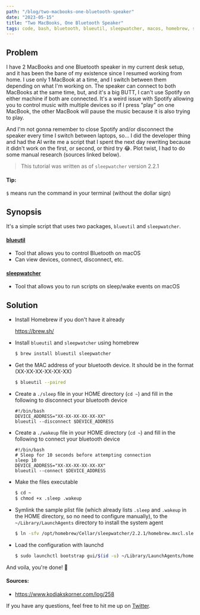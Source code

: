 ```yaml
---
path: "/blog/two-macbooks-one-bluetooth-speaker"
date: "2023-05-15"
title: "Two MacBooks, One Bluetooth Speaker"
tags: code, bash, bluetooth, blueutil, sleepwatcher, macos, homebrew, spotify
---
```


## Problem
I have 2 MacBooks and one Bluetooth speaker in my current desk setup, and it has been the bane of my existence since I resumed working from home.
I use only 1 MacBook at a time, and I switch between them depending on what I'm working on. The speaker can connect to both MacBooks at the same time, but, 
and it's a big BUTT, I can't use Spotify on either machine if both are connected. 
It's a weird issue with Spotify allowing you to control music with multiple devices so if I press "play" on one MacBook, the other MacBook will pause the music because 
it is also trying to play.

And I'm not gonna remember to close Spotify and/or disconnect the speaker every time I switch between laptops, so... I did the developer thing and
had the AI write me a script that I spent the next day rewriting because it didn't work on the first, or second, or third try 😂. 
Plot twist, I had to do some manual research (sources linked below).

> This tutorial was written as of `sleepwatcher` version 2.2.1

#### Tip:
`$` means run the command in your terminal (without the dollar sign)

## Synopsis
It's a simple script that uses two packages, `blueutil` and `sleepwatcher`.

#### [blueutil](https://github.com/toy/blueutil) 
- Tool that allows you to control Bluetooth on macOS
- Can view devices, connect, disconnect, etc.


#### [sleepwatcher](https://www.bernhard-baehr.de/)
- Tool that allows you to run scripts on sleep/wake events on macOS


## Solution
- Install Homebrew if you don't have it already 

    https://brew.sh/


- Install `blueutil` and `sleepwatcher` using homebrew
    ```bash
    $ brew install blueutil sleepwatcher
    ```

- Get the MAC address of your bluetooth device. It should be in the format (XX-XX-XX-XX-XX-XX)
    ```bash
    $ blueutil --paired
    ```

- Create a `./sleep` file in your HOME directory (`cd ~`) and fill in the following to disconnect your bluetooth device
    ```shell
    #!/bin/bash 
    DEVICE_ADDRESS="XX-XX-XX-XX-XX-XX"
    blueutil --disconnect $DEVICE_ADDRESS
    ```

- Create a `./wakeup` file in your HOME directory (`cd ~`) and fill in the following to connect your bluetooth device
    ```shell
    #!/bin/bash
    # Sleep for 10 seconds before attempting connection
    sleep 10
    DEVICE_ADDRESS="XX-XX-XX-XX-XX-XX"
    blueutil --connect $DEVICE_ADDRESS
    ```

- Make the files executable
    ```bash
    $ cd ~
    $ chmod +x .sleep .wakeup
    ```

- Symlink the sample plist file (which already lists `.sleep` and `.wakeup` in the HOME directory, so no need to configure manually), to the `~/Library/LaunchAgents` directory to install the system agent
    ```bash
    $ ln -sfv /opt/homebrew/Cellar/sleepwatcher/2.2.1/homebrew.mxcl.sleepwatcher.plist ~/Library/LaunchAgents/
    ```

- Load the configuration with launchd
    ```bash
    $ sudo launchctl bootstrap gui/$(id -u) ~/Library/LaunchAgents/homebrew.mxcl.sleepwatcher.plist
    ```

And voila, you're done! 🎉



#### Sources:
- https://www.kodiakskorner.com/log/258

If you have any questions, feel free to hit me up on [Twitter](https://twitter.com/niiapa).